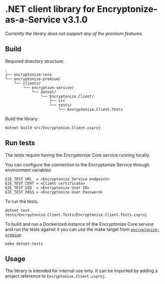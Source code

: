 # .NET client library for Encryptonize-as-a-Service v3.1.0
*Currently the library does not support any of the premium features.*

## Build
Required directory structure:
```
.
├── encryptonize-core
└── encryptonize-premium/
    └── clients/
        └── encryption-service/
            └── dotnet/
                └── Encryptonize.Client/
                    ├── src
                    └── tests/
                        └── Encryptonize.Client.Tests
```
Build the library:
```
dotnet build src/Encryptonize.Client.csproj
```

## Run tests
The tests require having the Encryptonize Core service running locally.

You can configure the connection to the Encryptonize Service through environment variables:
```
E2E_TEST_URL  = <Encryptonize Service endpoint>
E2E_TEST_CERT = <Client certificate>
E2E_TEST_UID  = <Encryptonize User ID>
E2E_TEST_PASS = <Encryptonize User Password>
```

To run the tests:
```
dotnet test tests/Encryptonize.Client.Tests/Encryptonize.Client.Tests.csproj
```

To build and run a Dockerized instance of the Encryptonize Core service and run the tests against it you can use the make target from [`encryptonize-premium`](https://github.com/cyber-crypt-com/encryptonize-premium/blob/master/encryption-service/makefile):
```
make dotnet-tests
```

## Usage
The library is intended for internal use only. It can be imported by adding a project reference to `Encryptonize.Client.csproj`.
